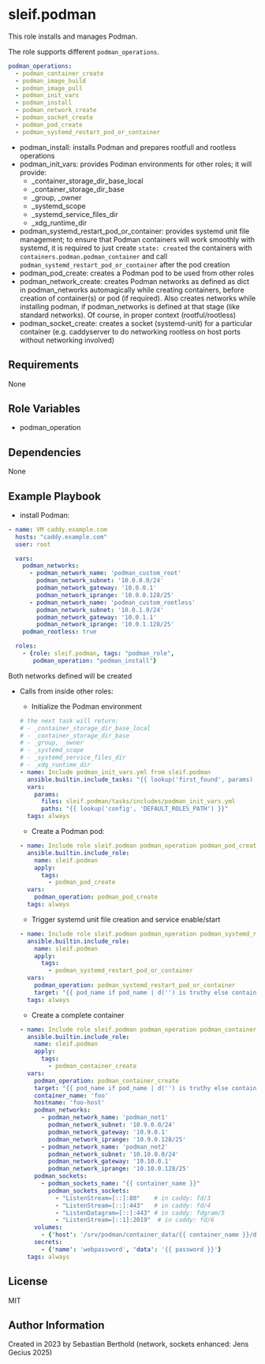 # sleif.podman

This role installs and manages Podman.

The role supports different `podman_operations`.

```yaml
podman_operations:
  - podman_container_create
  - podman_image_build
  - podman_image_pull
  - podman_init_vars
  - podman_install
  - podman_network_create
  - podman_socket_create
  - podman_pod_create
  - podman_systemd_restart_pod_or_container
```

- podman_install: installs Podman and prepares rootfull and rootless operations
- podman_init_vars: provides Podman environments for other roles; it will provide:
  - _container_storage_dir_base_local
  - _container_storage_dir_base
  - _group, _owner
  - _systemd_scope
  - _systemd_service_files_dir
  - _xdg_runtime_dir
- podman_systemd_restart_pod_or_container: provides systemd unit file management; to ensure that Podman containers will work smoothly with systemd, it is required to just create `state: created` the containers with `containers.podman.podman_container` and call `podman_systemd_restart_pod_or_container` after the pod creation
- podman_pod_create: creates a Podman pod to be used from other roles
- podman_network_create: creates Podman networks as defined as dict in podman_networks automagically while creating containers, before creation of container(s) or pod (if required). Also creates networks while installing podman, if podman_networks is defined at that stage (like standard networks). Of course, in proper context (rootful/rootless)
- podman_socket_create: creates a socket (systemd-unit) for a particular container (e.g. caddyserver to do networking rootless on host ports without networking involved)
## Requirements

None

## Role Variables

- podman_operation

## Dependencies

None

## Example Playbook

- install Podman:

```yaml
- name: VM caddy.example.com
  hosts: "caddy.example.com"
  user: root

  vars:
    podman_networks:
      - podman_network_name: 'podman_custom_root'
        podman_network_subnet: '10.0.0.0/24'
        podman_network_gateway: '10.0.0.1'
        podman_network_iprange: '10.0.0.128/25'
      - podman_network_name: 'podman_custom_rootless'
        podman_network_subnet: '10.0.1.0/24'
        podman_network_gateway: '10.0.1.1'
        podman_network_iprange: '10.0.1.128/25'
    podman_rootless: true

  roles:
    - {role: sleif.podman, tags: "podman_role",
       podman_operation: "podman_install"}
```
Both networks defined will be created

- Calls from inside other roles:
  - Initialize the Podman environment

  ```yaml
  # the next task will return:
  # - _container_storage_dir_base_local
  # - _container_storage_dir_base
  # - _group, _owner
  # - _systemd_scope
  # - _systemd_service_files_dir
  # - _xdg_runtime_dir
  - name: Include podman_init_vars.yml from sleif.podman
    ansible.builtin.include_tasks: "{{ lookup('first_found', params) }}"
    vars:
      params:
        files: sleif.podman/tasks/includes/podman_init_vars.yml
        paths: "{{ lookup('config', 'DEFAULT_ROLES_PATH') }}"
    tags: always
  ```

  - Create a Podman pod:

  ```yaml
  - name: Include role sleif.podman podman_operation podman_pod_create
    ansible.builtin.include_role:
      name: sleif.podman
      apply:
        tags:
          - podman_pod_create
    vars:
      podman_operation: podman_pod_create
    tags: always
  ```

  - Trigger systemd unit file creation and service enable/start

  ```yaml
  - name: Include role sleif.podman podman_operation podman_systemd_restart_pod_or_container
    ansible.builtin.include_role:
      name: sleif.podman
      apply:
        tags:
          - podman_systemd_restart_pod_or_container
    vars:
      podman_operation: podman_systemd_restart_pod_or_container
      target: "{{ pod_name if pod_name | d('') is truthy else container_name }}"
    tags: always
  ```

  - Create a complete container

  ```yaml
  - name: Include role sleif.podman podman_operation podman_container_create
    ansible.builtin.include_role:
      name: sleif.podman
      apply:
        tags:
          - podman_container_create
    vars:
      podman_operation: podman_container_create
      target: "{{ pod_name if pod_name | d('') is truthy else container_name }}"
      container_name: 'foo'
      hostname: 'foo-host'
      podman_networks:
        - podman_network_name: 'podman_net1'
          podman_network_subnet: '10.9.0.0/24'
          podman_network_gateway: '10.9.0.1'
          podman_network_iprange: '10.9.0.128/25'
        - podman_network_name: 'podman_net2'
          podman_network_subnet: '10.10.0.0/24'
          podman_network_gateway: '10.10.0.1'
          podman_network_iprange: '10.10.0.128/25'
      podman_sockets:
        - podman_sockets_name: "{{ container_name }}"
          podman_sockets_sockets:
            - "ListenStream=[::]:80"    # in caddy: fd/3
            - "ListenStream=[::]:443"   # in caddy: fd/4
            - "ListenDatagram=[::]:443" # in caddy: fdgram/5
            - "ListenStream=[::1]:2019"  # in caddy: fd/6
      volumes:
        - {'host': '/srv/podman/container_data/{{ container_name }}/data', 'container:' '/data'}
      secrets:
        - {'name': 'webpassword', 'data': '{{ password }}'}
    tags: always
  ```

## License

MIT

## Author Information

Created in 2023 by Sebastian Berthold
(network, sockets enhanced: Jens Gecius 2025)
